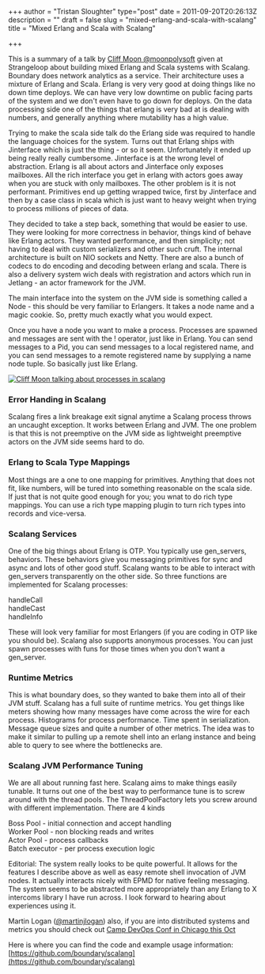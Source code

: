+++
author = "Tristan Sloughter"
type="post"
date = 2011-09-20T20:26:13Z
description = ""
draft = false
slug = "mixed-erlang-and-scala-with-scalang"
title = "Mixed Erlang and Scala with Scalang"

+++

This is a summary of a talk by [Cliff Moon @moonpolysoft](http://twitter.com/moonpolysoft) given at Strangeloop about building mixed Erlang and Scala systems with Scalang. Boundary does network analytics as a service. Their architecture uses a mixture of Erlang and Scala. Erlang is very very good at doing things like no down time deploys. We can have very low downtime on public facing parts of the system and we don't even have to go down for deploys. On the data processing side one of the things that erlang is very bad at is dealing with numbers, and generally anything where mutability has a high value.   
  
Trying to make the scala side talk do the Erlang side was required to handle the language choices for the system. Turns out that Erlang ships with Jinterface which is just the thing - or so it seem. Unfortunately it ended up being really really cumbersome. Jinterface is at the wrong level of abstraction. Erlang is all about actors and Jinterface only exposes mailboxes. All the rich interface you get in erlang with actors goes away when you are stuck with only mailboxes. The other problem is it is not performant. Primitives end up getting wrapped twice, first by Jinterface and then by a case class in scala which is just want to heavy weight when trying to process millions of pieces of data.   
  
They decided to take a step back, something that would be easier to use. They were looking for more correctness in behavior, things kind of behave like Erlang actors. They wanted performance, and then simplicity; not having to deal with custom serializers and other such cruft. The internal architecture is built on NIO sockets and Netty. There are also a bunch of codecs to do encoding and decoding between erlang and scala. There is also a delivery system wich deals with registration and actors which run in Jetlang - an actor framework for the JVM.  
  
The main interface into the system on the JVM side is something called a Node - this should be very familiar to Erlangers. It takes a node name and a magic cookie. So, pretty much exactly what you would expect.   
  
Once you have a node you want to make a process. Processes are spawned and messages are sent with the ! operator, just like in Erlang. You can send messages to a Pid, you can send messages to a local registered name, and you can send messages to a remote registered name by supplying a name node tuple. So basically just like Erlang.   
  
[![Cliff Moon talking about processes in scalang](http://erlware.files.wordpress.com/2011/09/scalang_processes.jpg "scalang_processes")](http://erlware.files.wordpress.com/2011/09/scalang_processes.jpg)  
  
### Error Handing in Scalang  
  
Scalang fires a link breakage exit signal anytime a Scalang process throws an uncaught exception. It works between Erlang and JVM. The one problem is that this is not preemptive on the JVM side as lightweight preemptive actors on the JVM side seems hard to do.   
  
### Erlang to Scala Type Mappings  
  
Most things are a one to one mapping for primitives. Anything that does not fit, like numbers, will be tured into something reasonable on the scala side. If just that is not quite good enough for you; you wnat to do rich type mappings. You can use a rich type mapping plugin to turn rich types into records and vice-versa.   
  
### Scalang Services  
  
One of the big things about Erlang is OTP. You typically use gen_servers, behaviors. These behaviors give you messaging primitives for sync and async and lots of other good stuff. Scalang wants to be able to interact with gen_servers transparently on the other side. So three functions are implemented for Scalang processes:  
  
handleCall  
handleCast  
handleInfo  
  
These will look very familiar for most Erlangers (if you are coding in OTP like you should be). Scalang also supports anonymous processes. You can just spawn processes with funs for those times when you don't want a gen_server.   
  
### Runtime Metrics  
  
This is what boundary does, so they wanted to bake them into all of their JVM stuff. Scalang has a full suite of runtime metrics. You get things like meters showing how many messages have come across the wire for each process. Histograms for process performance. Time spent in serialization. Message queue sizes and quite a number of other metrics. The idea was to make it similar to pulling up a remote shell into an erlang instance and being able to query to see where the bottlenecks are.   
  
### Scalang JVM Performance Tuning  
  
We are all about running fast here. Scalang aims to make things easily tunable. It turns out one of the best way to performance tune is to screw around with the thread pools. The ThreadPoolFactory lets you screw around with different implementation. There are 4 kinds  
  
Boss Pool - initial connection and accept handling  
Worker Pool - non blocking reads and writes  
Actor Pool - process callbacks   
Batch executor - per process execution logic  
  
Editorial: The system really looks to be quite powerful. It allows for the features I describe above as well as easy remote shell invocation of JVM nodes. It actually interacts nicely with EPMD for native feeling messaging. The system seems to be abstracted more appropriately than any Erlang to X intercoms library I have run across. I look forward to hearing about experiences using it.   
  
Martin Logan ([@martinjlogan](http://twitter.com/martinjlogan)) also, if you are into distributed systems and metrics you should check out [Camp DevOps Conf in Chicago this Oct](http://campdevops.com)  
  
Here is where you can find the code and example usage information: [https://github.com/boundary/scalang](https://github.com/boundary/scalang)

